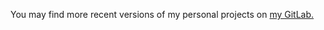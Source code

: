 You may find more recent versions of my personal projects on [my GitLab.](https://gitlab.com/Tassad)
